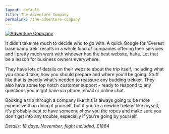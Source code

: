 ```yaml
---
layout: default
title: The Adventure Company
permalink: /the-adventure-company
---
```


<a href="http://www.adventurecompany.co.uk/">![]({{site.baseurl}}/assets/adventurecompany-450x303.png "Adventure Company")</a>

It didn't take me much to decide who to go with. A quick Google for 'Everest base camp trek' results in a whole load of companies offering their services and I pretty much went with whoever had the best website, haha. Let that be a lesson for business owners everywhere.

They have lots of details on their website about the trip itself, including what you should take, how you should prepare and where you'll be going. Stuff like that is exactly what's needed to reassure any budding trekker. They also have some top notch customer support - ready to respond to any questions you might have via phone, email or online chat.

Booking a trip through a company like this is always going to be more expensive than doing it yourself, but if you're a newbie trekker like myself, it's probably best to have someone show you the ropes and make sure you don't get into any trouble, especially if you're going by yourself.

*Details: 18 days, November, flight included, £1864*
